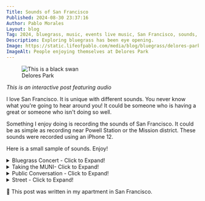 ```yaml
---
Title: Sounds of San Francisco
Published: 2024-08-30 23:37:16
Author: Pablo Morales
Layout: blog
Tag: 2024, bluegrass, music, events live music, San Francisco, sounds, city sounds, city life, interactive
Description: Exploring bluegrass has been eye opening.
Image: https://static.lifeofpablo.com/media/blog/bluegrass/delores-park.jpeg
ImageAlt: People enjoying themselves at Delores Park
---
```

<figure>
  <img alt="This is a black swan" src="https://static.lifeofpablo.com/media/blog/bluegrass/delores-park.jpeg" />
  <figcaption>Delores Park</figcaption>
</figure>

*This is an interactive post featuring audio*

I love San Francisco. It is unique with different sounds. You never know what you're going to hear around you! It could be someone who is having a great or someone who isn't doing so well.

Something I enjoy doing is recording the sounds of San Francisco. It could be as simple as recording near Powell Station or the Mission district. These sounds were recorded using an iPhone 12.

Here is a small sample of sounds. Enjoy! 
<details>
  <summary>Bluegrass Concert - Click to Expand!</summary>

One of my good friends plays the banjo. He's a great banjo player. If you like bluegrass he's the person to talk to!

Bluegrass was foreign to me until my friend taught me so much about it.
   <audio controls>
  <source src="https://static.lifeofpablo.com/media/blog/bluegrass/bluegrass-1.mp3" type="audio/mpeg">
  Your browser does not support the audio tag.
</audio> 
</details>



<details>
  <summary>Taking the MUNI- Click to Expand!</summary>
I really, really enjoy taking public transportation. Not only is it better for traffic, and reduces pollution. The MUNI (and BART) stations are great places to get some audio recordings. It feels great to have for San Francisco and the uniqueness of its underground tunnels.
   <audio controls>
  <source src="https://static.lifeofpablo.com/media/blog/bluegrass/muni.mp3" type="audio/mpeg">
  Your browser does not support the audio tag.
</audio> 
</details>

<details>
  <summary>Public Conversation - Click to Expand!</summary>
Wherever I turn,  I hear conversations ranging from, "What are we having for lunch?" to "Let's go to grab a drink!" It's nice to hear people talking and enjoying each other's company through conversations in public spaces such as buses, on the street or simply sitting down on a bench.

   <audio controls>
  <source src="https://static.lifeofpablo.com/media/blog/bluegrass/conversation.mp3" type="audio/mpeg">
  Your browser does not support the audio tag.
</audio> 
</details>

<details>
  <summary>Street - Click to Expand!</summary>

There's something so beautiful about hearing the background sounds of cars, people walking, bikes, the wind, etc. Growing up it was very quiet growing up in a small midwest town. I enjoy the "naturally" occurring city street sounds.
   <audio controls>
  <source src="https://static.lifeofpablo.com/media/blog/bluegrass/street.mp3" type="audio/mpeg">
  Your browser does not support the audio tag.
</audio> 
</details>



 📍 This post was written in my apartment in San Francisco. 
<style>
audio {
width: 100%;
background: blue;

.chinatown img { width: 30%; height: auto; }


</style>
